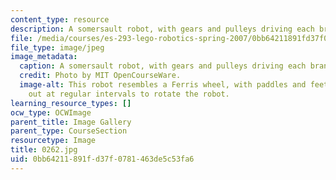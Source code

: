 ```yaml
---
content_type: resource
description: A somersault robot, with gears and pulleys driving each branch.
file: /media/courses/es-293-lego-robotics-spring-2007/0bb64211891fd37f0781463de5c53fa6_0262.jpg
file_type: image/jpeg
image_metadata:
  caption: A somersault robot, with gears and pulleys driving each branch.
  credit: Photo by MIT OpenCourseWare.
  image-alt: This robot resembles a Ferris wheel, with paddles and feet extending
    out at regular intervals to rotate the robot.
learning_resource_types: []
ocw_type: OCWImage
parent_title: Image Gallery
parent_type: CourseSection
resourcetype: Image
title: 0262.jpg
uid: 0bb64211-891f-d37f-0781-463de5c53fa6
---
```

